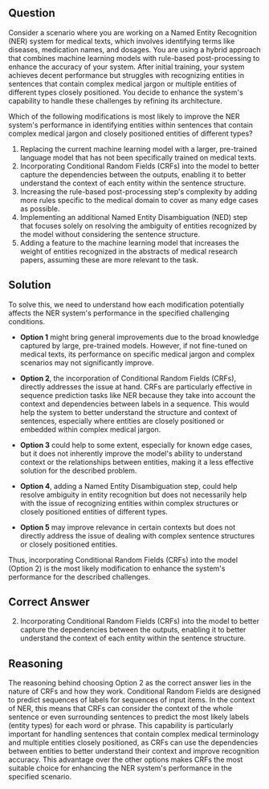 ## Question
Consider a scenario where you are working on a Named Entity Recognition (NER) system for medical texts, which involves identifying terms like diseases, medication names, and dosages. You are using a hybrid approach that combines machine learning models with rule-based post-processing to enhance the accuracy of your system. After initial training, your system achieves decent performance but struggles with recognizing entities in sentences that contain complex medical jargon or multiple entities of different types closely positioned. You decide to enhance the system's capability to handle these challenges by refining its architecture.

Which of the following modifications is most likely to improve the NER system's performance in identifying entities within sentences that contain complex medical jargon and closely positioned entities of different types?

1. Replacing the current machine learning model with a larger, pre-trained language model that has not been specifically trained on medical texts.
2. Incorporating Conditional Random Fields (CRFs) into the model to better capture the dependencies between the outputs, enabling it to better understand the context of each entity within the sentence structure.
3. Increasing the rule-based post-processing step's complexity by adding more rules specific to the medical domain to cover as many edge cases as possible.
4. Implementing an additional Named Entity Disambiguation (NED) step that focuses solely on resolving the ambiguity of entities recognized by the model without considering the sentence structure.
5. Adding a feature to the machine learning model that increases the weight of entities recognized in the abstracts of medical research papers, assuming these are more relevant to the task.

## Solution
To solve this, we need to understand how each modification potentially affects the NER system's performance in the specified challenging conditions. 

- **Option 1** might bring general improvements due to the broad knowledge captured by large, pre-trained models. However, if not fine-tuned on medical texts, its performance on specific medical jargon and complex scenarios may not significantly improve.

- **Option 2**, the incorporation of Conditional Random Fields (CRFs), directly addresses the issue at hand. CRFs are particularly effective in sequence prediction tasks like NER because they take into account the context and dependencies between labels in a sequence. This would help the system to better understand the structure and context of sentences, especially where entities are closely positioned or embedded within complex medical jargon.

- **Option 3** could help to some extent, especially for known edge cases, but it does not inherently improve the model's ability to understand context or the relationships between entities, making it a less effective solution for the described problem.

- **Option 4**, adding a Named Entity Disambiguation step, could help resolve ambiguity in entity recognition but does not necessarily help with the issue of recognizing entities within complex structures or closely positioned entities of different types.

- **Option 5** may improve relevance in certain contexts but does not directly address the issue of dealing with complex sentence structures or closely positioned entities.

Thus, incorporating Conditional Random Fields (CRFs) into the model (Option 2) is the most likely modification to enhance the system's performance for the described challenges.

## Correct Answer
2. Incorporating Conditional Random Fields (CRFs) into the model to better capture the dependencies between the outputs, enabling it to better understand the context of each entity within the sentence structure.

## Reasoning
The reasoning behind choosing Option 2 as the correct answer lies in the nature of CRFs and how they work. Conditional Random Fields are designed to predict sequences of labels for sequences of input items. In the context of NER, this means that CRFs can consider the context of the whole sentence or even surrounding sentences to predict the most likely labels (entity types) for each word or phrase. This capability is particularly important for handling sentences that contain complex medical terminology and multiple entities closely positioned, as CRFs can use the dependencies between entities to better understand their context and improve recognition accuracy. This advantage over the other options makes CRFs the most suitable choice for enhancing the NER system's performance in the specified scenario.